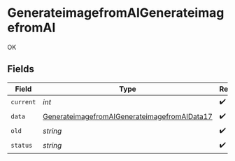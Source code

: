 # GenerateimagefromAIGenerateimagefromAI

OK


## Fields

| Field                                                                                                                   | Type                                                                                                                    | Required                                                                                                                | Description                                                                                                             |
| ----------------------------------------------------------------------------------------------------------------------- | ----------------------------------------------------------------------------------------------------------------------- | ----------------------------------------------------------------------------------------------------------------------- | ----------------------------------------------------------------------------------------------------------------------- |
| `current`                                                                                                               | *int*                                                                                                                   | :heavy_check_mark:                                                                                                      | N/A                                                                                                                     |
| `data`                                                                                                                  | [GenerateimagefromAIGenerateimagefromAIData17](../../models/operations/GenerateimagefromAIGenerateimagefromAIData17.md) | :heavy_check_mark:                                                                                                      | N/A                                                                                                                     |
| `old`                                                                                                                   | *string*                                                                                                                | :heavy_check_mark:                                                                                                      | N/A                                                                                                                     |
| `status`                                                                                                                | *string*                                                                                                                | :heavy_check_mark:                                                                                                      | N/A                                                                                                                     |